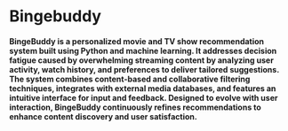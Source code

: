 # Bingebuddy

#### BingeBuddy is a personalized movie and TV show recommendation system built using Python and machine learning. It addresses decision fatigue caused by overwhelming streaming content by analyzing user activity, watch history, and preferences to deliver tailored suggestions. The system combines content-based and collaborative filtering techniques, integrates with external media databases, and features an intuitive interface for input and feedback. Designed to evolve with user interaction, BingeBuddy continuously refines recommendations to enhance content discovery and user satisfaction.
